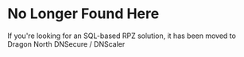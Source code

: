 # No Longer Found Here

If you're looking for an SQL-based RPZ solution, it has been moved to Dragon North DNSecure / DNScaler
